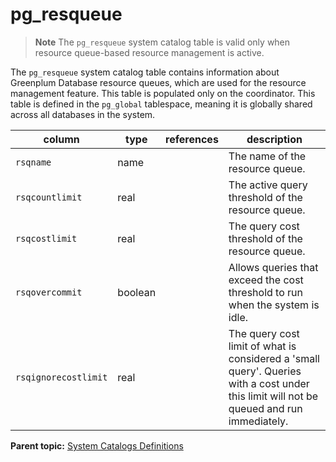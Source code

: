 # pg_resqueue 

> **Note** The `pg_resqueue` system catalog table is valid only when resource queue-based resource management is active.

The `pg_resqueue` system catalog table contains information about Greenplum Database resource queues, which are used for the resource management feature. This table is populated only on the coordinator. This table is defined in the `pg_global` tablespace, meaning it is globally shared across all databases in the system.

|column|type|references|description|
|------|----|----------|-----------|
|`rsqname`|name| |The name of the resource queue.|
|`rsqcountlimit`|real| |The active query threshold of the resource queue.|
|`rsqcostlimit`|real| |The query cost threshold of the resource queue.|
|`rsqovercommit`|boolean| |Allows queries that exceed the cost threshold to run when the system is idle.|
|`rsqignorecostlimit`|real| |The query cost limit of what is considered a 'small query'. Queries with a cost under this limit will not be queued and run immediately.|

**Parent topic:** [System Catalogs Definitions](../system_catalogs/catalog_ref-html.html)

